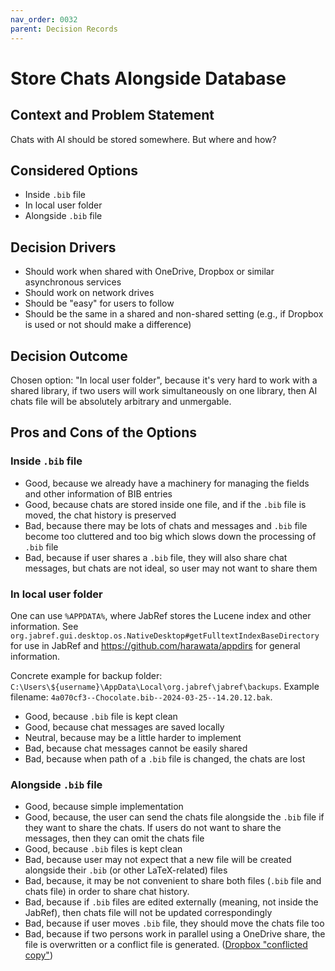 ```yaml
---
nav_order: 0032
parent: Decision Records
---
```

# Store Chats Alongside Database

## Context and Problem Statement

Chats with AI should be stored somewhere. But where and how?

## Considered Options

* Inside `.bib` file
* In local user folder
* Alongside `.bib` file

## Decision Drivers

* Should work when shared with OneDrive, Dropbox or similar asynchronous services
* Should work on network drives
* Should be "easy" for users to follow
* Should be the same in a shared and non-shared setting (e.g., if Dropbox is used or not should make a difference)

## Decision Outcome

Chosen option: "In local user folder", because
it's very hard to work with a shared library, if two users will work
simultaneously on one library, then AI chats file will be absolutely arbitrary
and unmergable.

## Pros and Cons of the Options

### Inside `.bib` file

* Good, because we already have a machinery for managing the fields and other information of BIB entries
* Good, because chats are stored inside one file, and if the `.bib` file is moved, the chat history is preserved
* Bad, because there may be lots of chats and messages and `.bib` file become too cluttered and too big which slows down the processing of `.bib` file
* Bad, because if user shares a `.bib` file, they will also share chat messages, but chats are not ideal, so user may not
  want to share them

### In local user folder

One can use `%APPDATA%`, where JabRef stores the Lucene index and other information.
See `org.jabref.gui.desktop.os.NativeDesktop#getFulltextIndexBaseDirectory` for use in JabRef and
<https://github.com/harawata/appdirs> for general information.

Concrete example for backup folder: `C:\Users\${username}\AppData\Local\org.jabref\jabref\backups`.
Example filename: `4a070cf3--Chocolate.bib--2024-03-25--14.20.12.bak`.

* Good, because `.bib` file is kept clean
* Good, because chat messages are saved locally
* Neutral, because may be a little harder to implement
* Bad, because chat messages cannot be easily shared
* Bad, because when path of a `.bib` file is changed, the chats are lost

### Alongside `.bib` file

* Good, because simple implementation
* Good, because, the user can send the chats file alongside the `.bib` file if they want to share the chats. If users do not want
  to share the messages, then they can omit the chats file
* Good, because `.bib` files is kept clean
* Bad, because user may not expect that a new file will be created alongside their `.bib` (or other LaTeX-related) files
* Bad, because, it may be not convenient to share both files (`.bib` file and chats file) in order to share chat history.
* Bad, because if `.bib` files are edited externally (meaning, not inside the JabRef), then chats file will not be updated correspondingly
* Bad, because if user moves `.bib` file, they should move the chats file too
* Bad, because if two persons work in parallel using a OneDrive share, the file is overwritten or a conflict file is generated. ([Dropbox "conflicted copy"](https://help.dropbox.com/en-en/organize/conflicted-copy))
